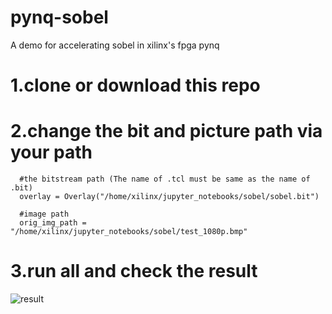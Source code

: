 # pynq-sobel
A demo for accelerating sobel in xilinx's fpga pynq
# 1.clone or download this repo
# 2.change the bit and picture path via your path

      #the bitstream path (The name of .tcl must be same as the name of .bit)
      overlay = Overlay("/home/xilinx/jupyter_notebooks/sobel/sobel.bit")
      
      #image path
      orig_img_path = "/home/xilinx/jupyter_notebooks/sobel/test_1080p.bmp"

# 3.run all and check the result

   ![result](https://github.com/clancylea/pynq-sobel/raw/master/picture/result.png)

